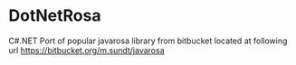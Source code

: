 DotNetRosa
==========
C#.NET Port of popular javarosa library from bitbucket located at following url 
https://bitbucket.org/m.sundt/javarosa

